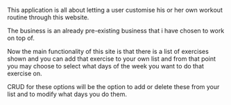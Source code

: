 This application is all about letting a user customise his or her own workout routine 
through this website.

The business is an already pre-existing business that i have chosen to work on top of. 

Now the main functionality of this site is that there is a list of exercises shown and you can add that exercise to your own list and from that point you may choose to select what days of the week you want to do that exercise on.

CRUD for these options will be the option to add or delete these from your list and to modify what days you do them.